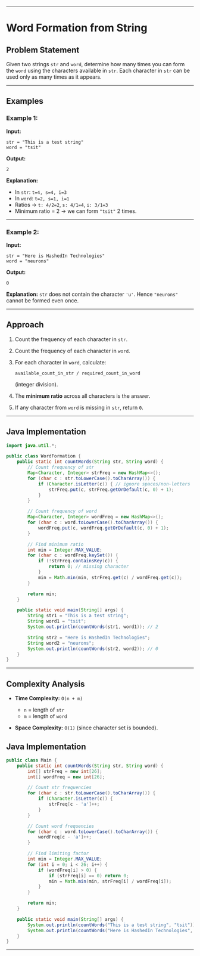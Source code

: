 
---

# Word Formation from String

## Problem Statement

Given two strings `str` and `word`, determine how many times you can form the `word` using the characters available in `str`.
Each character in `str` can be used only as many times as it appears.

---

## Examples

### Example 1:

**Input:**

```
str = "This is a test string"
word = "tsit"
```

**Output:**

```
2
```

**Explanation:**

* In `str`: `t=4, s=4, i=3`
* In `word`: `t=2, s=1, i=1`
* Ratios → `t: 4/2=2`, `s: 4/1=4`, `i: 3/1=3`
* Minimum ratio = 2 → we can form `"tsit"` 2 times.

---

### Example 2:

**Input:**

```
str = "Here is HashedIn Technologies"
word = "neurons"
```

**Output:**

```
0
```

**Explanation:**
`str` does not contain the character `'u'`. Hence `"neurons"` cannot be formed even once.

---

## Approach

1. Count the frequency of each character in `str`.
2. Count the frequency of each character in `word`.
3. For each character in `word`, calculate:

   ```
   available_count_in_str / required_count_in_word
   ```

   (integer division).
4. The **minimum ratio** across all characters is the answer.
5. If any character from `word` is missing in `str`, return `0`.

---

## Java Implementation

```java
import java.util.*;

public class WordFormation {
    public static int countWords(String str, String word) {
        // Count frequency of str
        Map<Character, Integer> strFreq = new HashMap<>();
        for (char c : str.toLowerCase().toCharArray()) {
            if (Character.isLetter(c)) { // ignore spaces/non-letters
                strFreq.put(c, strFreq.getOrDefault(c, 0) + 1);
            }
        }

        // Count frequency of word
        Map<Character, Integer> wordFreq = new HashMap<>();
        for (char c : word.toLowerCase().toCharArray()) {
            wordFreq.put(c, wordFreq.getOrDefault(c, 0) + 1);
        }

        // Find minimum ratio
        int min = Integer.MAX_VALUE;
        for (char c : wordFreq.keySet()) {
            if (!strFreq.containsKey(c)) {
                return 0; // missing character
            }
            min = Math.min(min, strFreq.get(c) / wordFreq.get(c));
        }

        return min;
    }

    public static void main(String[] args) {
        String str1 = "This is a test string";
        String word1 = "tsit";
        System.out.println(countWords(str1, word1)); // 2

        String str2 = "Here is HashedIn Technologies";
        String word2 = "neurons";
        System.out.println(countWords(str2, word2)); // 0
    }
}
```

---

## Complexity Analysis

* **Time Complexity:** `O(n + m)`

  * `n` = length of `str`
  * `m` = length of `word`
* **Space Complexity:** `O(1)` (since character set is bounded).


## Java Implementation

```java
public class Main {
    public static int countWords(String str, String word) {
        int[] strFreq = new int[26];
        int[] wordFreq = new int[26];

        // Count str frequencies
        for (char c : str.toLowerCase().toCharArray()) {
            if (Character.isLetter(c)) {
                strFreq[c - 'a']++;
            }
        }

        // Count word frequencies
        for (char c : word.toLowerCase().toCharArray()) {
            wordFreq[c - 'a']++;
        }

        // Find limiting factor
        int min = Integer.MAX_VALUE;
        for (int i = 0; i < 26; i++) {
            if (wordFreq[i] > 0) {
                if (strFreq[i] == 0) return 0;
                min = Math.min(min, strFreq[i] / wordFreq[i]);
            }
        }

        return min;
    }

    public static void main(String[] args) {
        System.out.println(countWords("This is a test string", "tsit")); // 2
        System.out.println(countWords("Here is HashedIn Technologies", "neurons")); // 0
    }
}

```

---

